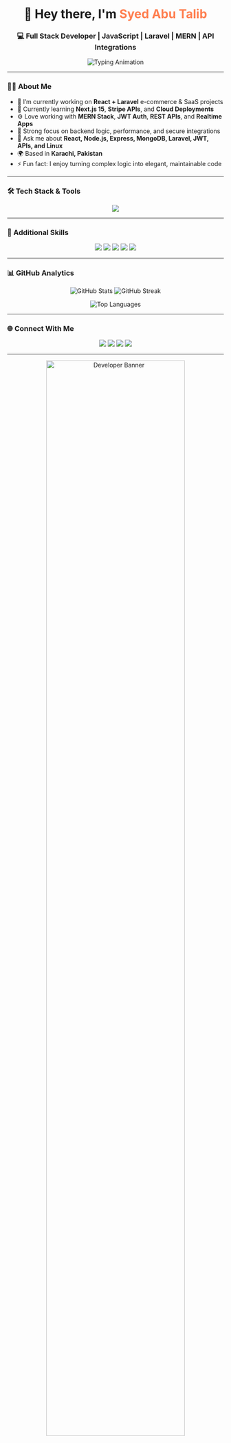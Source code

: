 <!-- Profile Header -->
<h1 align="center">👋 Hey there, I'm <span style="color:#ff7f50;">Syed Abu Talib</span></h1>
<h3 align="center">💻 Full Stack Developer | JavaScript | Laravel | MERN | API Integrations</h3>

<p align="center">
  <img src="https://readme-typing-svg.demolab.com?font=Fira+Code&weight=600&size=22&duration=2500&pause=800&color=F78DA7&center=true&vCenter=true&width=600&lines=Passionate+Full+Stack+Developer;Building+Modern+Web+Apps+With+MERN+%26+Laravel;Loves+Clean+Code+%26+Smooth+UX;Always+Learning+%26+Improving+🚀" alt="Typing Animation" />
</p>

---

### 👨‍💻 About Me

- 🔭 I’m currently working on **React + Laravel** e-commerce & SaaS projects  
- 🌱 Currently learning **Next.js 15**, **Stripe APIs**, and **Cloud Deployments**  
- ⚙️ Love working with **MERN Stack**, **JWT Auth**, **REST APIs**, and **Realtime Apps**  
- 🧠 Strong focus on backend logic, performance, and secure integrations  
- 💬 Ask me about **React, Node.js, Express, MongoDB, Laravel, JWT, APIs, and Linux**  
- 🌍 Based in **Karachi, Pakistan**  
- ⚡ Fun fact: I enjoy turning complex logic into elegant, maintainable code  

---

### 🛠️ Tech Stack & Tools

<p align="center">
  <img src="https://skillicons.dev/icons?i=html,css,js,ts,react,nextjs,nodejs,express,mongodb,mysql,php,laravel,tailwind,bootstrap,ubuntu,git,github,vscode,postman&theme=dark" />
</p>

---

### 🚀 Additional Skills

<p align="center">
  <img src="https://img.shields.io/badge/MERN%20Stack-61DBFB?style=for-the-badge&logo=react&logoColor=white" />
  <img src="https://img.shields.io/badge/JWT%20Auth-000000?style=for-the-badge&logo=jsonwebtokens" />
  <img src="https://img.shields.io/badge/API%20Integration-FF9900?style=for-the-badge&logo=fastapi&logoColor=white" />
  <img src="https://img.shields.io/badge/Elementor-E3008C?style=for-the-badge&logo=elementor&logoColor=white" />
  <img src="https://img.shields.io/badge/Ubuntu-FF6C37?style=for-the-badge&logo=ubuntu&logoColor=white" />
</p>

---

### 📊 GitHub Analytics

<p align="center">
  <img src="https://github-readme-stats.vercel.app/api?username=syed-abutalib&show_icons=true&theme=radical&hide_border=true" alt="GitHub Stats" />
  <img src="https://github-readme-streak-stats.herokuapp.com/?user=syed-abutalib&theme=radical&hide_border=true" alt="GitHub Streak" />
</p>

<p align="center">
  <img src="https://github-readme-stats.vercel.app/api/top-langs/?username=syed-abutalib&layout=compact&theme=radical&hide_border=true" alt="Top Languages" />
</p>

---

### 🌐 Connect With Me

<p align="center">
  <a href="mailto:syedabutalib.dev@gmail.com"><img src="https://img.shields.io/badge/Email-D14836?style=for-the-badge&logo=gmail&logoColor=white" /></a>
  <a href="https://www.linkedin.com/in/syed-abutalib"><img src="https://img.shields.io/badge/LinkedIn-0077b5?style=for-the-badge&logo=linkedin&logoColor=white" /></a>
  <a href="https://github.com/syed-abutalib"><img src="https://img.shields.io/badge/GitHub-171515?style=for-the-badge&logo=github&logoColor=white" /></a>
  <a href="https://syedabutalib-projects.glamourbeautiful.com" target="_blank"><img src="https://img.shields.io/badge/Portfolio-FF4088?style=for-the-badge&logo=vercel&logoColor=white" /></a>
</p>

---

<p align="center">
  <img src="https://github.com/syed-abutalib/syed-abutalib/blob/main/dev-banner.gif" alt="Developer Banner" width="80%" />
</p>

<p align="center">
  <em>✨ “Code with logic, design with clarity, and deliver with passion.” ✨</em>
</p>
